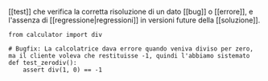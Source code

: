 [[test]] che verifica la corretta risoluzione di un dato [[bug]] o [[errore]], e l'assenza di [[regressione|regressioni]] in versioni future della [[soluzione]].

```
from calculator import div

# Bugfix: La calcolatrice dava errore quando veniva diviso per zero, ma il cliente voleva che restituisse -1, quindi l'abbiamo sistemato
def test_zerodiv():
	assert div(1, 0) == -1
```
